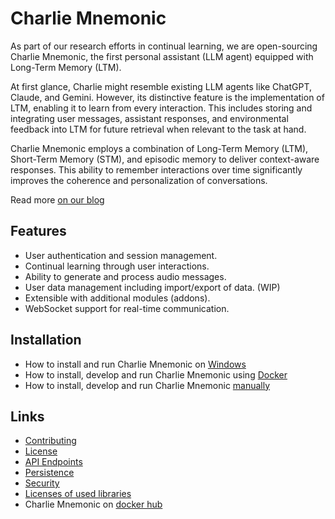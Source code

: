# Charlie Mnemonic

As part of our research efforts in continual learning, we are open-sourcing Charlie Mnemonic, the first personal assistant (LLM agent) equipped with Long-Term Memory (LTM). 

At first glance, Charlie might resemble existing LLM agents like ChatGPT, Claude, and Gemini. However, its distinctive feature is the implementation of LTM, enabling it to learn from every interaction. This includes storing and integrating user messages, assistant responses, and environmental feedback into LTM for future retrieval when relevant to the task at hand.

Charlie Mnemonic employs a combination of Long-Term Memory (LTM), Short-Term Memory (STM), and episodic memory to deliver context-aware responses. This ability to remember interactions over time significantly improves the coherence and personalization of conversations.

Read more [on our blog](https://www.goodai.com/introducing-charlie-mnemonic/)

## Features

- User authentication and session management.
- Continual learning through user interactions.
- Ability to generate and process audio messages.
- User data management including import/export of data. (WIP)
- Extensible with additional modules (addons).
- WebSocket support for real-time communication.

## Installation

- How to install and run Charlie Mnemonic on [Windows](docs/WININSTALL.md)
- How to install, develop and run Charlie Mnemonic using [Docker](docs/DOCKER-SETUP.md)
- How to install, develop and run Charlie Mnemonic [manually](docs/DEV-SETUP.md)



## Links

- [Contributing](docs/CONTRIBUTING.md)
- [License](docs/LICENSE.md)
- [API Endpoints](docs/API.md)
- [Persistence](docs/PERSISTENCE.md)
- [Security](docs/SECURITY.md)
- [Licenses of used libraries](docs/LICENSES.txt)
- Charlie Mnemonic on [docker hub](https://hub.docker.com/r/goodaidev/charlie-mnemonic)